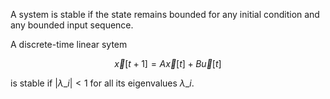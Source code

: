 A system is stable if the state remains bounded for any initial condition and any bounded input sequence.

A discrete-time linear sytem

$$
\vec{x}[t+1] = A\vec{x}[t] + B\vec{u}[t]
$$

is stable if $\vert\lambda\_i\vert < 1$ for all its eigenvalues $\lambda\_i$.